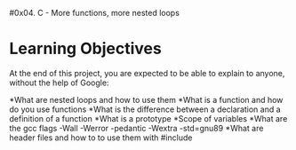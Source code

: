#0x04. C - More functions, more nested loops
#
# Learning Objectives
At the end of this project, you are expected to be able to explain to anyone, without the help of Google:

*What are nested loops and how to use them
*What is a function and how do you use functions
*What is the difference between a declaration and a definition of a function
*What is a prototype
*Scope of variables
*What are the gcc flags -Wall -Werror -pedantic -Wextra -std=gnu89
*What are header files and how to to use them with #include
